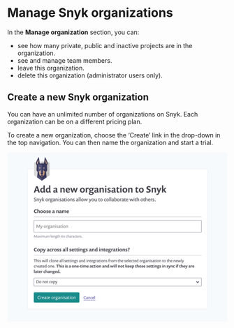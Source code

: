 # Manage Snyk organizations

In the **Manage organization** section, you can:

* see how many private, public and inactive projects are in the organization.
* see and manage team members.
* leave this organization.
* delete this organization \(administrator users only\).

## Create a new Snyk organization

You can have an unlimited number of organizations on Snyk. Each organization can be on a different pricing plan.

To create a new organization, choose the ‘Create’ link in the drop-down in the top navigation. You can then name the organization and start a trial.

![](../../.gitbook/assets/uuid-560a73f5-8861-99db-9d4b-8cdae69d4b72-en.png)

